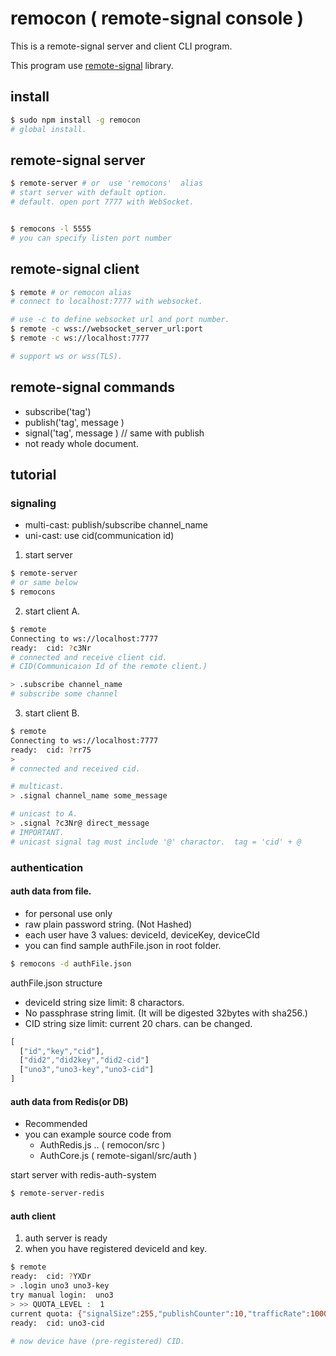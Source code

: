 # remocon ( remote-signal console )

This is a remote-signal server and client CLI program. 

This program use [remote-signal](https://www.npmjs.com/package/remote-signal) library.


## install

```sh
$ sudo npm install -g remocon
# global install.
```


## remote-signal server

```sh
$ remote-server # or  use 'remocons'  alias
# start server with default option.
# default. open port 7777 with WebSocket. 


$ remocons -l 5555 
# you can specify listen port number

```

## remote-signal client


```sh
$ remote # or remocon alias
# connect to localhost:7777 with websocket.

# use -c to define websocket url and port number.
$ remote -c wss://websocket_server_url:port
$ remote -c ws://localhost:7777

# support ws or wss(TLS).

```

## remote-signal commands

- subscribe('tag')
- publish('tag', message ) 
- signal('tag', message )  // same with publish
- not ready whole document.

## tutorial 

### signaling 

- multi-cast: publish/subscribe channel_name
- uni-cast: use cid(communication id)

1. start server
```sh
$ remote-server
# or same below
$ remocons 
```

2. start client A.

```sh
$ remote
Connecting to ws://localhost:7777
ready:  cid: ?c3Nr 
# connected and receive client cid.
# CID(Communicaion Id of the remote client.)

> .subscribe channel_name  
# subscribe some channel
```

3. start client B.
```sh
$ remote
Connecting to ws://localhost:7777
ready:  cid: ?rr75
> 
# connected and received cid.

# multicast.
> .signal channel_name some_message   

# unicast to A.
> .signal ?c3Nr@ direct_message  
# IMPORTANT. 
# unicast signal tag must include '@' charactor.  tag = 'cid' + @
```

### authentication

#### auth data from file.

- for personal use only
- raw plain password string. (Not Hashed)
- each user have 3 values: deviceId, deviceKey, deviceCId
- you can find sample authFile.json in root folder.
```sh
$ remocons -d authFile.json
```

authFile.json structure
- deviceId string size limit: 8 charactors.
- No passphrase string limit. (It will be digested 32bytes with sha256.)
- CID string size limit: current 20 chars. can be changed.
```js
[
  ["id","key","cid"],
  ["did2","did2key","did2-cid"]
  ["uno3","uno3-key","uno3-cid"]
]
```

#### auth data from Redis(or DB)
- Recommended
- you can example source code from
  - AuthRedis.js .. ( remocon/src )
  - AuthCore.js ( remote-siganl/src/auth )

start server with redis-auth-system
```sh
$ remote-server-redis
```


#### auth client
1. auth server is ready
2. when you have registered deviceId and key.

```sh
$ remote
ready:  cid: ?YXDr
> .login uno3 uno3-key
try manual login:  uno3
> >> QUOTA_LEVEL :  1
current quota: {"signalSize":255,"publishCounter":10,"trafficRate":100000}
ready:  cid: uno3-cid
 
# now device have (pre-registered) CID.

```




